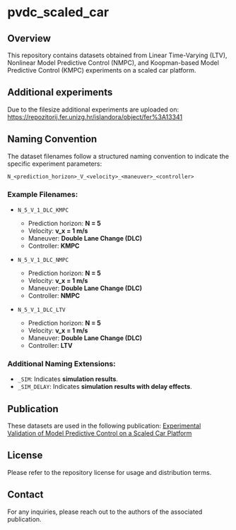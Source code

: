 # pvdc_scaled_car

## Overview
This repository contains datasets obtained from Linear Time-Varying (LTV), Nonlinear Model Predictive Control (NMPC), and Koopman-based Model Predictive Control (KMPC) experiments on a scaled car platform.

## Additional experiments
Due to the filesize additional experiments are uploaded on: https://repozitorij.fer.unizg.hr/islandora/object/fer%3A13341

## Naming Convention
The dataset filenames follow a structured naming convention to indicate the specific experiment parameters:

```
N_<prediction_horizon>_V_<velocity>_<maneuver>_<controller>
```

### Example Filenames:
- `N_5_V_1_DLC_KMPC`
  - Prediction horizon: **N = 5**
  - Velocity: **v_x = 1 m/s**
  - Maneuver: **Double Lane Change (DLC)**
  - Controller: **KMPC**

- `N_5_V_1_DLC_NMPC`
  - Prediction horizon: **N = 5**
  - Velocity: **v_x = 1 m/s**
  - Maneuver: **Double Lane Change (DLC)**
  - Controller: **NMPC**

- `N_5_V_1_DLC_LTV`
  - Prediction horizon: **N = 5**
  - Velocity: **v_x = 1 m/s**
  - Maneuver: **Double Lane Change (DLC)**
  - Controller: **LTV**

### Additional Naming Extensions:
- `_SIM`: Indicates **simulation results**.
- `_SIM_DELAY`: Indicates **simulation results with delay effects**.

## Publication
These datasets are used in the following publication:
[Experimental Validation of Model Predictive Control on a Scaled Car Platform](https://www.sciencedirect.com/science/article/pii/S0967066125000358)

## License
Please refer to the repository license for usage and distribution terms.

## Contact
For any inquiries, please reach out to the authors of the associated publication.
